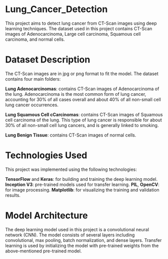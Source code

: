 # Lung_Cancer_Detection

This project aims to detect lung cancer from CT-Scan images using deep learning techniques. The dataset used in this project contains CT-Scan images of Adenocarcinoma, Large cell carcinoma, Squamous cell carcinoma, and normal cells.

# Dataset Description

The CT-Scan images are in jpg or png format to fit the model. The dataset contains four main folders:

**Lung Adenocarcinomas**: contains CT-Scan images of Adenocarcinoma of the lung. Adenocarcinoma is the most common form of lung cancer, accounting for 30% of all cases overall and about 40% of all non-small cell lung cancer occurrences.

**Lung Squamous Cell cCarcinomas**: contains CT-Scan images of Squamous cell carcinoma of the lung. This type of lung cancer is responsible for about 30% of all non-small cell lung cancers, and is generally linked to smoking.

**Lung Benign Tissue**: contains CT-Scan images of normal cells.

# Technologies Used

This project was implemented using the following technologies:

**TensorFlow** and **Keras**: for building and training the deep learning model.
**Inception V3**: pre-trained models used for transfer learning.
**PIL**, **OpenCV**: for image processing.
**Matplotlib**: for visualizing the training and validation results.

# Model Architecture

The deep learning model used in this project is a convolutional neural network (CNN). The model consists of several layers including convolutional, max pooling, batch normalization, and dense layers. Transfer learning is used by initializing the model with pre-trained weights from the above-mentioned pre-trained model.
